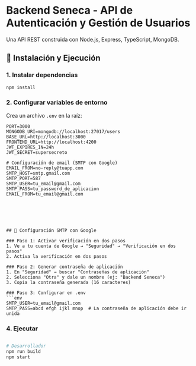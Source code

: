 # Backend Seneca - API de Autenticación y Gestión de Usuarios

Una API REST construida con 
Node.js, 
Express, 
TypeScript,
MongoDB.

## 🚀 Instalación y Ejecución

### 1. Instalar dependencias
```bash
npm install
```

### 2. Configurar variables de entorno
Crea un archivo `.env` en la raíz:

```env
PORT=3000
MONGODB_URI=mongodb://localhost:27017/users
BASE_URL=http://localhost:3000
FRONTEND_URL=http://localhost:4200
JWT_EXPIRES_IN=24h
JWT_SECRET=supersecreto

# Configuración de email (SMTP con Google)
EMAIL_FROM=no-reply@tuapp.com
SMTP_HOST=smtp.gmail.com
SMTP_PORT=587
SMTP_USER=tu_email@gmail.com
SMTP_PASS=tu_password_de_aplicacion
EMAIL_FROM=tu_email@gmail.com






## 📧 Configuración SMTP con Google

### Paso 1: Activar verificación en dos pasos
1. Ve a tu cuenta de Google → "Seguridad" → "Verificación en dos pasos"
2. Activa la verificación en dos pasos

### Paso 2: Generar contraseña de aplicación
1. En "Seguridad" → buscar "Contraseñas de aplicación"
2. Selecciona "Otra" y dale un nombre (ej: "Backend Seneca")
3. Copia la contraseña generada (16 caracteres)

### Paso 3: Configurar en .env
```env
SMTP_USER=tu_email@gmail.com
SMTP_PASS=abcd efgh ijkl mnop  # La contraseña de aplicación debe ir unida
```

### 4. Ejecutar
```bash

# Desarrollador
npm run build
npm start
```
